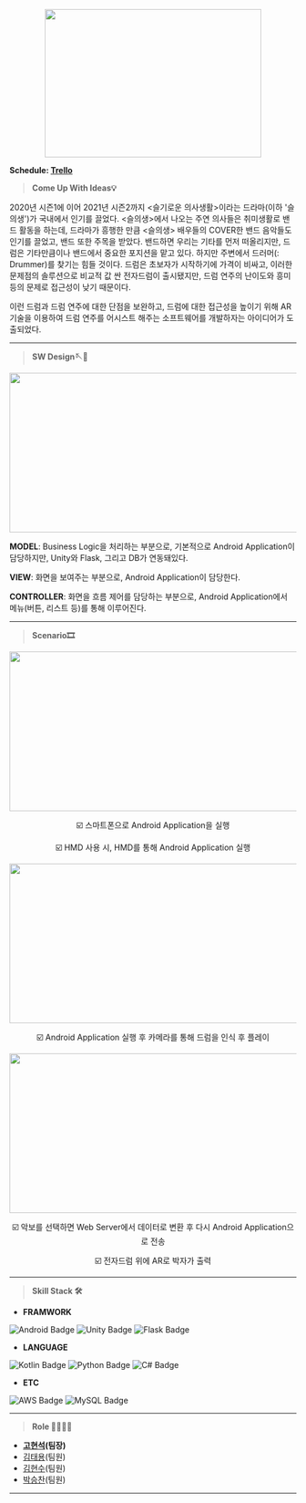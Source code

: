 <p align="center"><img src="https://user-images.githubusercontent.com/56003992/138816338-49083cd9-569a-4f34-b001-ba6584ae2a2e.png"  width="380" height="260"></p>
 
**Schedule: [Trello](https://trello.com/b/JNV0cOVH/2022-캡스톤-디자인)**
&nbsp;
&nbsp;
&nbsp;
> **Come Up With Ideas💡** 

2020년 시즌1에 이어 2021년 시즌2까지 <슬기로운 의사생활>이라는 드라마(이하 '슬의생')가 국내에서 인기를 끌었다. <슬의생>에서 나오는 주연 의사들은 취미생활로 밴드 활동을 하는데, 드라마가 흥행한 만큼 <슬의생> 배우들의 COVER한 밴드 음악들도 인기를 끌었고, 밴드 또한 주목을 받았다. 밴드하면 우리는 기타를 먼저 떠올리지만, 드럼은 기타만큼이나 밴드에서 중요한 포지션을 맡고 있다. 하지만 주변에서 드러머(: Drummer)를 찾기는 힘들 것이다. 드럼은 초보자가 시작하기에 가격이 비싸고, 이러한 문제점의 솔루션으로 비교적 값 싼 전자드럼이 출시됐지만, 드럼 연주의 난이도와 흥미 등의 문제로 접근성이 낮기 때문이다. 
 
 이런 드럼과 드럼 연주에 대한 단점을 보완하고, 드럼에 대한 접근성을 높이기 위해 AR기술을 이용하여 드럼 연주를 어시스트 해주는 소프트웨어를 개발하자는 아이디어가 도출되었다.

* * *

> **SW Design🪡🧵** 

<p align="center"><img src="https://user-images.githubusercontent.com/56003992/148493823-8cff6056-839a-49a4-87a1-8d28eab45083.png"  width="600" height="280"></p>

 **MODEL**: Business Logic을 처리하는 부분으로, 기본적으로 Android Application이 담당하지만, Unity와 Flask, 그리고 DB가 연동돼있다.
 
 **VIEW**: 화면을 보여주는 부분으로, Android Application이 담당한다.
 
 **CONTROLLER**: 화면을 흐름 제어를 담당하는 부분으로, Android Application에서 메뉴(버튼, 리스트 등)를 통해 이루어진다.


* * *

> **Scenario🎞** 

<p align="center"><img src="https://user-images.githubusercontent.com/56003992/148495180-d9b5c27a-7e70-49ca-b892-b42326893352.png"  width="600" height="280"></p>

 <div align="center"> ☑️ 스마트폰으로 Android Application을 실행
  
 ☑️ HMD 사용 시, HMD를 통해 Android Application 실행 </div>
 
<p align="center"><img src="https://user-images.githubusercontent.com/56003992/148495216-fe4eaa01-6085-4467-84e6-d8e9aaa866ba.png"  width="600" height="280"></p>

<div align="center"> ☑️ Android Application 실행 후 카메라를 통해 드럼을 인식 후 플레이 </div>
 
<p align="center"><img src="https://user-images.githubusercontent.com/56003992/148495234-fc42bbbd-7257-4b0d-9303-344d27c85b3f.png"  width="600" height="280"></p>

<div align="center"> ☑️ 악보를 선택하면 Web Server에서 데이터로 변환 후 다시 Android Application으로 전송
  
☑️ 전자드럼 위에 AR로 박자가 출력 </div>

* * *

> **Skill Stack 🛠**

- **FRAMWORK**
 
![Android Badge](https://img.shields.io/badge/-Android-3DDC84?style=flat&logo=Android&logoColor=FFFFFF) ![Unity Badge](https://img.shields.io/badge/-Unity-000000?style=flat&logo=Unity&logoColor=FFFFFF) ![Flask Badge](https://img.shields.io/badge/-Flask-FFFFFF?style=flat&logo=Flask&logoColor=000000) 

- **LANGUAGE**
 
![Kotlin Badge](https://img.shields.io/badge/-Kotlin-0095D5?style=flat&logo=Kotlin&logoColor=FFFFFF) ![Python Badge](https://img.shields.io/badge/-Python-D3D3D3?style=flat&logo=Python) ![C# Badge](https://img.shields.io/badge/-C%23-000000?style=flat&logo=Csharp) 

- **ETC**
 
![AWS Badge](https://img.shields.io/badge/-AWS-FFD400?style=flat&logo=AmazonAWS&logoColor=232F3E) ![MySQL Badge](https://img.shields.io/badge/-MySQL-D3D3D3?style=flat&logo=MySQL) 

* * *

> **Role 👨‍👨‍👦‍👦**
- **[고현석](https://github.com/khsexk)(팀장)**
- [김태용](https://github.com/YongsHub)(팀원)
- [김현수](https://github.com/KimHacne)(팀원)
- [박승찬](https://github.com/eemdeeks)(팀원)

* * *
